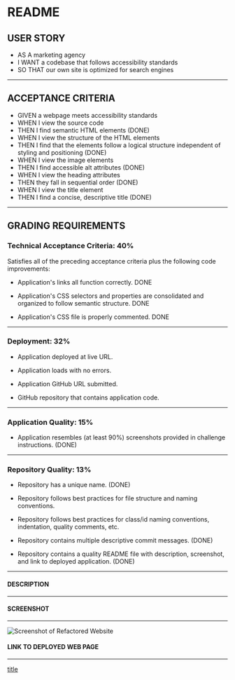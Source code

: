 # **README**

## **USER STORY**

* AS A marketing agency
* I WANT a codebase that follows accessibility standards
* SO THAT our own site is optimized for search engines
___________________________________________


## **ACCEPTANCE CRITERIA**

* GIVEN a webpage meets accessibility standards
* WHEN I view the source code
* THEN I find semantic HTML elements    (DONE)
* WHEN I view the structure of the HTML elements
* THEN I find that the elements follow a logical structure independent of styling and positioning                               (DONE)
* WHEN I view the image elements
* THEN I find accessible alt attributes   (DONE)
* WHEN I view the heading attributes
* THEN they fall in sequential order      (DONE)
* WHEN I view the title element
* THEN I find a concise, descriptive title   (DONE)
___________________________________________

## **GRADING REQUIREMENTS**

### Technical Acceptance Criteria: **40%**

Satisfies all of the preceding acceptance criteria plus the following code improvements:

* Application's links all function correctly. DONE

* Application's CSS selectors and properties are consolidated and organized to follow semantic structure. DONE

* Application's CSS file is properly commented. DONE
___________________________________________

### Deployment: **32%**

* Application deployed at live URL.

* Application loads with no errors.

* Application GitHub URL submitted.

* GitHub repository that contains application code.
___________________________________________

### Application Quality: **15%**

* Application resembles (at least 90%) screenshots provided in challenge instructions. (DONE)
___________________________________________

### Repository Quality: **13%**

* Repository has a unique name. (DONE)

* Repository follows best practices for file structure and naming conventions.

* Repository follows best practices for class/id naming conventions, indentation, quality comments, etc.

* Repository contains multiple descriptive commit messages.  (DONE)

* Repository contains a quality README file with description, screenshot, and link to deployed application.     (DONE)
___________________________________________

#### DESCRIPTION

___________________________________________

#### SCREENSHOT

___________________________________________
![Screenshot of Refactored Website](/assets/images/screenshot-challenge-1.jpg)

#### LINK TO DEPLOYED WEB PAGE
___________________________________________

[title](https://www.example.com)